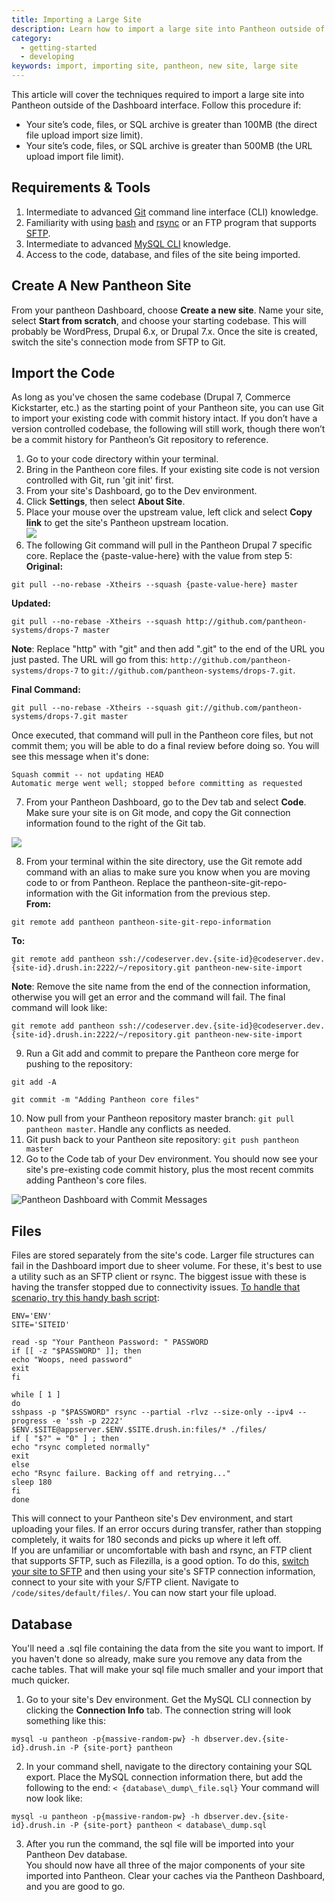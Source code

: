 ```yaml
---
title: Importing a Large Site
description: Learn how to import a large site into Pantheon outside of the Dashboard.
category:
  - getting-started
  - developing
keywords: import, importing site, pantheon, new site, large site
---
```


This article will cover the techniques required to import a large site into Pantheon outside of the Dashboard interface. Follow this procedure if:

* Your site’s code, files, or SQL archive is greater than 100MB (the direct file upload import size limit).
* Your site’s code, files, or SQL archive is greater than 500MB (the URL upload import file limit).

## Requirements & Tools

1. Intermediate to advanced [Git](http://git-scm.com/) command line interface (CLI) knowledge.
2. Familiarity with using [bash](http://www.gnu.org/software/bash/) and [rsync](http://rsync.samba.org/) or an FTP program that supports [SFTP](http://en.wikipedia.org/wiki/SFTP).
3. Intermediate to advanced [MySQL CLI](https://mariadb.com/kb/en/mariadb/documentation/clients-and-utilities/mysql-client/mysql-command-line-client/) knowledge.
4. Access to the code, database, and files of the site being imported.  

## Create A New Pantheon Site  

From your pantheon Dashboard, choose **Create a new site**. Name your site, select **Start from scratch**, and choose your starting codebase. This will probably be WordPress, Drupal 6.x, or Drupal 7.x. Once the site is created, switch the site's connection mode from SFTP to Git.  

## Import the Code

As long as you've chosen the same codebase (Drupal 7, Commerce Kickstarter, etc.) as the starting point of your Pantheon site, you can use Git to import your existing code with commit history intact. If you don’t have a version controlled codebase, the following will still work, though there won’t be a commit history for Pantheon’s Git repository to reference.

1. Go to your code directory within your terminal.
2. Bring in the Pantheon core files. If your existing site code is not version controlled with Git, run 'git init' first.
3. From your site's Dashboard, go to the Dev environment.
4. Click **Settings**, then select **About Site**.
5. Place your mouse over the upstream value, left click and select **Copy link** to get the site's Pantheon upstream location.  
 ![](/source/docs/assets/images/pantheon-dashboard-settings-about-site-upstream.png)  
6. The following Git command will pull in the Pantheon Drupal 7 specific core. Replace the {paste-value-here} with the value from step 5:  
  **Original:**

 ```
 git pull --no-rebase -Xtheirs --squash {paste-value-here} master
 ```
  **Updated:**

  ```
  git pull --no-rebase -Xtheirs --squash http://github.com/pantheon-systems/drops-7 master
  ```

  **Note**: Replace "http" with "git" and then add ".git" to the end of the URL you just pasted. The URL will go from this: `http://github.com/pantheon-systems/drops-7` to `git://github.com/pantheon-systems/drops-7.git`.  


  **Final Command:**
  ```
  git pull --no-rebase -Xtheirs --squash git://github.com/pantheon-systems/drops-7.git master
  ```  

  Once executed, that command will pull in the Pantheon core files, but not commit them; you will be able to do a final review before doing so. You will see this message when it's done:  
  ```
  Squash commit -- not updating HEAD  
  Automatic merge went well; stopped before committing as requested
  ```

7. From your Pantheon Dashboard, go to the Dev tab and select **Code**. Make sure your site is on Git mode, and copy the Git connection information found to the right of the Git tab.

  ![](/source/docs/assets/images/pantheon-dashboard-git-connection-info.png)

8. From your terminal within the site directory, use the Git remote add command with an alias to make sure you know when you are moving code to or from Pantheon. Replace the pantheon-site-git-repo-information with the Git information from the previous step.  
  **From:**
 ```
 git remote add pantheon pantheon-site-git-repo-information
 ```

  **To:**
  ```
  git remote add pantheon ssh://codeserver.dev.{site-id}@codeserver.dev.{site-id}.drush.in:2222/~/repository.git pantheon-new-site-import
  ```

  **Note**: Remove the site name from the end of the connection information, otherwise you will get an error and the command will fail. The final command will look like:

  ```
  git remote add pantheon ssh://codeserver.dev.{site-id}@codeserver.dev.{site-id}.drush.in:2222/~/repository.git pantheon-new-site-import
  ```

9. Run a Git add and commit to prepare the Pantheon core merge for pushing to the repository:
 ```
 git add -A
 ```
 ```
 git commit -m "Adding Pantheon core files"
 ```
10. Now pull from your Pantheon repository master branch: `git pull pantheon master`. Handle any conflicts as needed.  
11. Git push back to your Pantheon site repository: `git push pantheon master`  
12. Go to the Code tab of your Dev environment. You should now see your site's pre-existing code commit history, plus the most recent commits adding Pantheon's core files.

![Pantheon Dashboard with Commit Messages](/source/docs/assets/images/pantheon-dashboard-git-commit-messages.png)

## Files

Files are stored separately from the site's code. Larger file structures can fail in the Dashboard import due to sheer volume. For these, it's best to use a utility such as an SFTP client or rsync. The biggest issue with these is having the transfer stopped due to connectivity issues. [To handle that scenario, try this handy bash script](https://www.evernote.com/shard/s404/sh/5bcfedb7-cda1-4647-9390-0112c2f9e703/f8defb098e992e2acd57280c4dcddb63):  

```
ENV='ENV'
SITE='SITEID'

read -sp "Your Pantheon Password: " PASSWORD
if [[ -z "$PASSWORD" ]]; then
echo "Woops, need password"
exit
fi

while [ 1 ]
do
sshpass -p "$PASSWORD" rsync --partial -rlvz --size-only --ipv4 --progress -e 'ssh -p 2222' $ENV.$SITE@appserver.$ENV.$SITE.drush.in:files/* ./files/
if [ "$?" = "0" ] ; then
echo "rsync completed normally"
exit
else
echo "Rsync failure. Backing off and retrying..."
sleep 180
fi
done
```
This will connect to your Pantheon site's Dev environment, and start uploading your files. If an error occurs  during transfer, rather than stopping completely, it waits for 180 seconds and picks up where it left off.  
If you are unfamiliar or uncomfortable with bash and rsync, an FTP client that supports SFTP, such as Filezilla, is a good option. To do this, [switch your site to SFTP](/docs/articles/sites/code/developing-directly-with-sftp-mode#enabling-sftp-mode) and then using your site's SFTP connection information, connect to your site with your S/FTP client. Navigate to `/code/sites/default/files/`. You can now start your file upload.  

## Database  

You'll need a .sql file containing the data from the site you want to import. If you haven't done so already, make sure you remove any data from the cache tables. That will make your sql file much smaller and your import that much quicker.

1. Go to your site's Dev environment. Get the MySQL CLI connection by clicking the **Connection Info** tab. The connection string will look something like this:  

 ```
 mysql -u pantheon -p{massive-random-pw} -h dbserver.dev.{site-id}.drush.in -P {site-port} pantheon
 ```
2. In your command shell, navigate to the directory containing your SQL export. Place the MySQL connection information there, but add the following to the end:
`< {database\_dump\_file.sql}`
Your command will now look like:

 ```
 mysql -u pantheon -p{massive-random-pw} -h dbserver.dev.{site-id}.drush.in -P {site-port} pantheon < database\_dump.sql
 ```
3. After you run the command, the sql file will be imported into your Pantheon Dev database.  
You should now have all three of the major components of your site imported into Pantheon. Clear your caches via the Pantheon Dashboard, and you are good to go.
